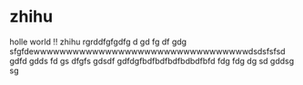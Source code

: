 # zhihu 
holle world !!
zhihu
rgrddfgfgdfg
d
gd
fg
df
gdg
sfgfdewwwwwwwwwwwwwwwwwwwwwwwwwwwwwwwwwdsdsfsfsd
gdfd
gdds
fd
gs
dfgfs
gdsdf
gdfdgfbdfbdfbdfbdbdfbfd
fdg
fdg
dg
sd
gddsg
sg